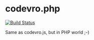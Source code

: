 # codevro.php

[![Build Status](https://travis-ci.org/malenkiki/codevro.php.svg?branch=develop)](https://travis-ci.org/malenkiki/codevro.php)

Same as codevro.js, but in PHP world ;-)
